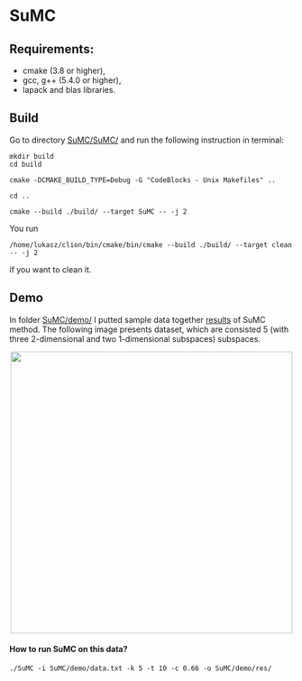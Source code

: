 # SuMC

## Requirements:
* cmake (3.8 or higher),
* gcc, g++ (5.4.0 or higher),
* lapack and blas libraries.

## Build

Go to directory [SuMC/SuMC/](https://github.com/struski2/SuMC/tree/master/SuMC) and run the following instruction in terminal:

```
mkdir build
cd build

cmake -DCMAKE_BUILD_TYPE=Debug -G "CodeBlocks - Unix Makefiles" ..

cd ..

cmake --build ./build/ --target SuMC -- -j 2
```
You run 
```
/home/lukasz/clion/bin/cmake/bin/cmake --build ./build/ --target clean -- -j 2
```
if you want to clean it.

## Demo

In folder [SuMC/demo/](https://github.com/struski2/SuMC/tree/master/demo) I putted sample data together [results](https://github.com/struski2/SuMC/tree/master/demo/res) of SuMC method. The following image presents dataset, which are consisted 5 (with three 2-dimensional and two 1-dimensional subspaces) subspaces.

<p align="center">
<img src="https://github.com/struski2/SuMC/blob/master/demo/orig_data.gif" width="500" height="500" />
</p>

#### How to run SuMC on this data?
```
./SuMC -i SuMC/demo/data.txt -k 5 -t 10 -c 0.66 -o SuMC/demo/res/
```


